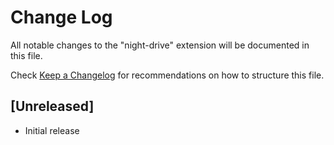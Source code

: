 # Change Log

All notable changes to the "night-drive" extension will be documented in this file.

Check [Keep a Changelog](http://keepachangelog.com/) for recommendations on how to structure this file.

## [Unreleased]

- Initial release
